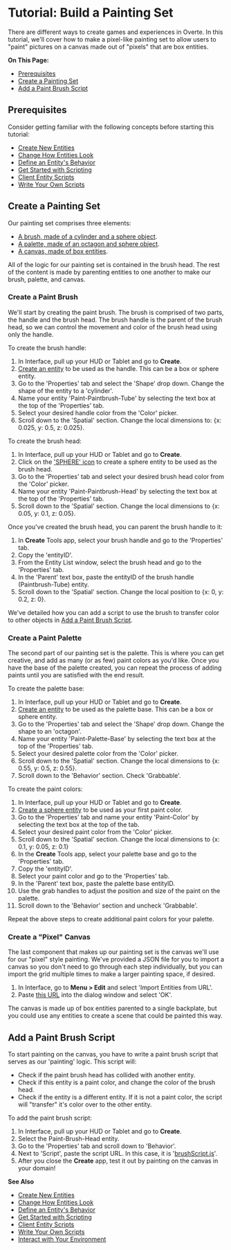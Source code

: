 # Tutorial: Build a Painting Set

There are different ways to create games and experiences in Overte. In this tutorial, we'll cover how to make a pixel-like painting set to allow users to "paint" pictures on a canvas made out of "pixels" that are box entities.

**On This Page:**

- [Prerequisites](#prerequisites)
- [Create a Painting Set](#create-a-painting-set)
- [Add a Paint Brush Script](#add-a-paint-brush-script)


## Prerequisites

Consider getting familiar with the following concepts before starting this tutorial:

- [Create New Entities](create-entities)
- [Change How Entities Look](entity-appearance)
- [Define an Entity's Behavior](entity-behavior)
- [Get Started with Scripting](../../script/get-started-with-scripting)
- [Client Entity Scripts](../../script/client-entity-scripts)
- [Write Your Own Scripts](../../script/write-scripts)

## Create a Painting Set

Our painting set comprises three elements:
* [A brush, made of a cylinder and a sphere object](#create-a-paint-brush).
* [A palette, made of an octagon and sphere object](#create-a-paint-palette).
* [A canvas, made of box entities](#create-a-pixel-canvas).

All of the logic for our painting set is contained in the brush head. The rest of the content is made by parenting entities to one another to make our brush, palette, and canvas.

### Create a Paint Brush
We'll start by creating the paint brush. The brush is comprised of two parts, the handle and the brush head. The brush handle is the parent of the brush head, so we can control the movement and color of the brush head using only the handle.

To create the brush handle:
1. In Interface, pull up your HUD or Tablet and go to **Create**.
2. [Create an entity](create-entities) to be used as the handle. This can be a box or sphere entity.
3. Go to the 'Properties' tab and select the 'Shape' drop down. Change the shape of the entity to a 'cylinder'.
4. Name your entity 'Paint-Paintbrush-Tube' by selecting the text box at the top of the 'Properties' tab.
5. Select your desired handle color from the 'Color' picker.
6. Scroll down to the 'Spatial' section. Change the local dimensions to: {x: 0.025, y: 0.5, z: 0.025}.

To create the brush head:
1. In Interface, pull up your HUD or Tablet and go to **Create**.
2. Click on the ['SPHERE' icon](create-entities) to create a sphere entity to be used as the brush head.
3. Go to the 'Properties' tab and select your desired brush head color from the 'Color' picker.
4. Name your entity 'Paint-Paintbrush-Head' by selecting the text box at the top of the 'Properties' tab.
5. Scroll down to the 'Spatial' section. Change the local dimensions to {x: 0.05, y: 0.1, z: 0.05}.

Once you've created the brush head, you can parent the brush handle to it:

1. In **Create** Tools app, select your brush handle and go to the 'Properties' tab.
2. Copy the 'entityID'.
3. From the Entity List window, select the brush head and go to the 'Properties' tab.
4. In the 'Parent' text box, paste the entityID of the brush handle (Paintbrush-Tube) entity.
5. Scroll down to the 'Spatial' section. Change the local position to {x: 0, y: 0.2, z: 0}.

We've detailed how you can add a script to use the brush to transfer color to other objects in [Add a Paint Brush Script](#add-a-paint-brush-script).

### Create a Paint Palette
The second part of our painting set is the palette. This is where you can get creative, and add as many (or as few) paint colors as you'd like. Once you have the base of the palette created, you can repeat the process of adding paints until you are satisfied with the end result.

To create the palette base:
1. In Interface, pull up your HUD or Tablet and go to **Create**.
2. [Create an entity](create-entities) to be used as the palette base. This can be a box or sphere entity.
3. Go to the 'Properties' tab and select the 'Shape' drop down. Change the shape to an 'octagon'.
4. Name your entity 'Paint-Palette-Base' by selecting the text box at the top of the 'Properties' tab.
5. Select your desired palette color from the 'Color' picker.
6. Scroll down to the 'Spatial' section. Change the local dimensions to {x: 0.55, y: 0.5, z: 0.55}.
7. Scroll down to the 'Behavior' section.  Check 'Grabbable'.

To create the paint colors:
1. In Interface, pull up your HUD or Tablet and go to **Create**.
2. [Create a sphere entity](create-entities) to be used as your first paint color.
3. Go to the 'Properties' tab and name your entity 'Paint-Color' by selecting the text box at the top of the tab.
4. Select your desired paint color from the 'Color' picker.
5. Scroll down to the 'Spatial' section. Change the local dimensions to {x: 0.1, y: 0.05, z: 0.1}
6. In the **Create** Tools app, select your palette base and go to the 'Properties' tab.
7. Copy the 'entityID'.
8. Select your paint color and go to the 'Properties' tab.
9. In the 'Parent' text box, paste the palette base entityID.
10. Use the grab handles to adjust the position and size of the paint on the palette.
11. Scroll down to the 'Behavior' section and uncheck 'Grabbable'.

Repeat the above steps to create additional paint colors for your palette.

### Create a "Pixel" Canvas
The last component that makes up our painting set is the canvas we'll use for our "pixel" style painting. We've provided a JSON file for you to import a canvas so you don't need to go through each step individually, but you can import the grid multiple times to make a larger painting space, if desired.

1. In Interface, go to **Menu > Edit** and select 'Import Entities from URL'.
2. Paste [this URL](https://docs.overte.org/_static/resources/entities/canvas.json) into the dialog window and select 'OK'.

The canvas is made up of box entities parented to a single backplate, but you could use any entities to create a scene that could be painted this way.

## Add a Paint Brush Script

To start painting on the canvas, you have to write a paint brush script that serves as our 'painting' logic. This script will:
* Check if the paint brush head has collided with another entity.
* Check if this entity is a paint color, and change the color of the brush head.
* Check if the entity is a different entity. If it is not a paint color, the script will "transfer" it's color over to the other entity.

To add the paint brush script:

1. In Interface, pull up your HUD or Tablet and go to **Create**.
2. Select the Paint-Brush-Head entity.
3. Go to the 'Properties' tab and scroll down to 'Behavior'.
4. Next to 'Script', paste the script URL. In this case, it is '[brushScript.js](https://docs.overte.org/_static/resources/entities/brushScript.js)'.
5. After you close the **Create** app, test it out by painting on the canvas in your domain!

**See Also**

- [Create New Entities](create-entities)
- [Change How Entities Look](entity-appearance)
- [Define an Entity's Behavior](entity-behavior)
- [Get Started with Scripting](../../script/get-started-with-scripting)
- [Client Entity Scripts](../../script/client-entity-scripts)
- [Write Your Own Scripts](../../script/write-scripts)
- [Interact with Your Environment](../../explore/interact)
